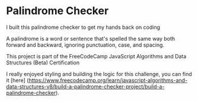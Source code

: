 # Palindrome Checker

I built this palindrome checker to get my hands back on coding

A palindrome is a word or sentence that's spelled the same way both forward and backward, ignoring punctuation, case, and spacing.

This project is part of the FreeCodeCamp JavaScript Algorithms and Data Structures (Beta) Certification

I really enjoyed styling and building the logic for this challenge, you can find it [here] (https://www.freecodecamp.org/learn/javascript-algorithms-and-data-structures-v8/build-a-palindrome-checker-project/build-a-palindrome-checker).
